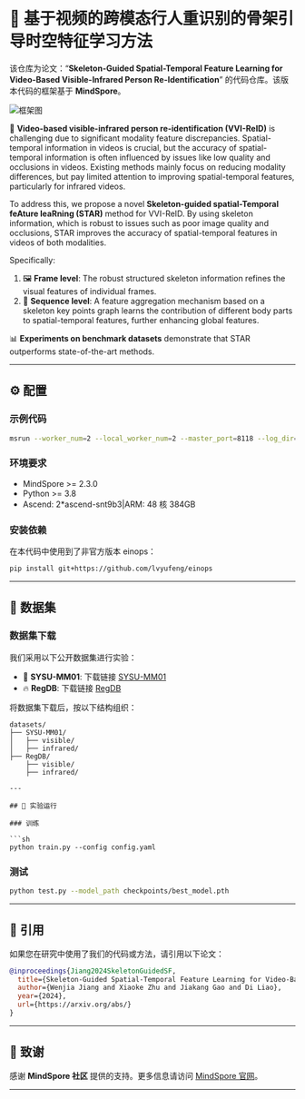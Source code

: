 # 🌟 基于视频的跨模态行人重识别的骨架引导时空特征学习方法

该仓库为论文：“**Skeleton-Guided Spatial-Temporal Feature Learning for Video-Based Visible-Infrared Person Re-Identification**” 的代码仓库。该版本代码的框架基于 **MindSpore**。

![框架图](./Fig/framework.jpg)

🎥 **Video-based visible-infrared person re-identification (VVI-ReID)** is challenging due to significant modality feature discrepancies. Spatial-temporal information in videos is crucial, but the accuracy of spatial-temporal information is often influenced by issues like low quality and occlusions in videos. Existing methods mainly focus on reducing modality differences, but pay limited attention to improving spatial-temporal features, particularly for infrared videos.

To address this, we propose a novel **Skeleton-guided spatial-Temporal feAture leaRning (STAR)** method for VVI-ReID. By using skeleton information, which is robust to issues such as poor image quality and occlusions, STAR improves the accuracy of spatial-temporal features in videos of both modalities.

Specifically:

1. 🖼️ **Frame level**: The robust structured skeleton information refines the visual features of individual frames.
2. 🔄 **Sequence level**: A feature aggregation mechanism based on a skeleton key points graph learns the contribution of different body parts to spatial-temporal features, further enhancing global features.

📊 **Experiments on benchmark datasets** demonstrate that STAR outperforms state-of-the-art methods.

---

## ⚙️ 配置

### 示例代码

```sh
msrun --worker_num=2 --local_worker_num=2 --master_port=8118 --log_dir=msrun_log --join=True --cluster_time_out=300 code_new/model_ms.py
```

### 环境要求

- MindSpore >= 2.3.0
- Python >= 3.8
- Ascend: 2\*ascend-snt9b3|ARM: 48 核 384GB

### 安装依赖

在本代码中使用到了非官方版本 einops：

```sh
pip install git+https://github.com/lvyufeng/einops
```

---

## 📂 数据集

### 数据集下载

我们采用以下公开数据集进行实验：

- 🌌 **SYSU-MM01**: 下载链接 [SYSU-MM01](https://github.com/link-to-sysumm01)
- 🔥 **RegDB**: 下载链接 [RegDB](https://github.com/link-to-regdb)

将数据集下载后，按以下结构组织：

````
datasets/
├── SYSU-MM01/
│   ├── visible/
│   ├── infrared/
├── RegDB/
    ├── visible/
    ├── infrared/

---

## 🧪 实验运行

### 训练

```sh
python train.py --config config.yaml
````

### 测试

```sh
python test.py --model_path checkpoints/best_model.pth
```

---

## 📖 引用

如果您在研究中使用了我们的代码或方法，请引用以下论文：

```bibtex
@inproceedings{Jiang2024SkeletonGuidedSF,
  title={Skeleton-Guided Spatial-Temporal Feature Learning for Video-Based Visible-Infrared Person Re-Identification},
  author={Wenjia Jiang and Xiaoke Zhu and Jiakang Gao and Di Liao},
  year={2024},
  url={https://arxiv.org/abs/}
}
```

---

## 🙏 致谢

感谢 **MindSpore 社区** 提供的支持。更多信息请访问 [MindSpore 官网](https://www.mindspore.cn)。

---
